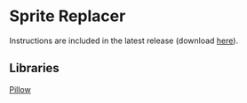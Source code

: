 # Sprite Replacer
Instructions are included in the latest release (download [here](https://github.com/Masondeanm/SB-Sprite-Replacer/releases/latest)).
## Libraries
[Pillow](https://pillow.readthedocs.io)
